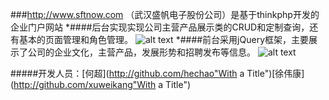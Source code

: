 ###http://www.sftnow.com （武汉盛帆电子股份公司）是基于thinkphp开发的企业门户网站
*####后台实现实现公司主营产品展示类的CRUD和定制查询，还有基本的页面管理和角色管理。
![alt text](/images/back1.jpg "Title")
*####前台采用jQuery框架，主要展示了公司的企业文化，主营产品，发展形势和招聘发布等信息。
![alt text](/images/back1.jpg "Title")


#####开发人员：[何超](http://github.com/hechao"With a Title")[徐伟康](http://github.com/xuweikang"With a Title")

